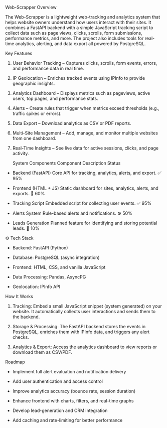   Web-Scrapper
  Overview

  The Web-Scrapper is a lightweight web-tracking and analytics system that helps website owners understand how users interact with their sites.
  It combines a FastAPI backend with a simple JavaScript tracking script to collect data such as page views, clicks, scrolls, form submissions, performance metrics, and more.
  The project also includes tools for real-time analytics, alerting, and data export all powered by PostgreSQL.

  Key Features

1. User Behavior Tracking – Captures clicks, scrolls, form events, errors, and performance data in real time.

2. IP Geolocation – Enriches tracked events using IPInfo to provide geographic insights.

3. Analytics Dashboard – Displays metrics such as pageviews, active users, top pages, and performance stats.

4. Alerts – Create rules that trigger when metrics exceed thresholds (e.g., traffic spikes or errors).

5. Data Export – Download analytics as CSV or PDF reports.

6. Multi-Site Management – Add, manage, and monitor multiple websites from one dashboard.

7. Real-Time Insights – See live data for active sessions, clicks, and page activity.


   System Components
   Component	Description	Status
-  Backend (FastAPI)	Core API for tracking, analytics, alerts, and export.	✅ 95%

-  Frontend (HTML + JS)	Static dashboard for sites, analytics, alerts, and exports.	🧩 60%

-  Tracking Script	Embedded script for collecting user events.	✅ 95%
  
-  Alerts System	Rule-based alerts and notifications.	⚙️ 50%

-  Leads Generation	Planned feature for identifying and storing potential leads.	🚧 10%


⚙️ Tech Stack

-  Backend: FastAPI (Python)

-  Database: PostgreSQL (async integration)

-  Frontend: HTML, CSS, and vanilla JavaScript

-  Data Processing: Pandas, AsyncPG

-  Geolocation: IPInfo API
  

How It Works

1. Tracking:
  Embed a small JavaScript snippet (system generated) on your website. 
  It automatically collects user interactions and sends them to the backend.

2. Storage & Processing:
  The FastAPI backend stores the events in PostgreSQL, enriches them with IPInfo data, and triggers any alert checks.

3. Analytics & Export:
  Access the analytics dashboard to view reports or download them as CSV/PDF.


Roadmap
-  Implement full alert evaluation and notification delivery

-  Add user authentication and access control

-  Improve analytics accuracy (bounce rate, session duration)

-  Enhance frontend with charts, filters, and real-time graphs

-  Develop lead-generation and CRM integration

-  Add caching and rate-limiting for better performance
